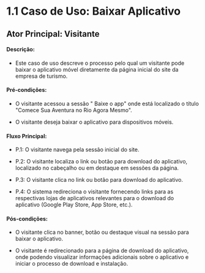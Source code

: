 # 1.1 Caso de Uso:  Baixar Aplicativo 

## Ator Principal: Visitante

#### Descrição: 

- Este caso de uso descreve o processo pelo qual um visitante pode baixar o aplicativo móvel diretamente da página inicial do site da empresa de turismo.


#### Pré-condições:

- O visitante acessou a sessão " Baixe o app" onde está localizado o título "Comece Sua Aventura no Rio Agora Mesmo".

- O visitante deseja baixar o aplicativo para dispositivos móveis.


#### Fluxo Principal:

- P.1: O visitante navega pela sessão inicial do site.

- P.2: O visitante localiza o link ou botão para download do aplicativo, localizado no cabeçalho ou em destaque em sessões da página.

- P.3: O visitante clica no link ou botão para download do aplicativo.

- P.4: O sistema redireciona o visitante fornecendo links para as respectivas lojas de aplicativos relevantes para o download do aplicativo (Google Play Store, App Store, etc.).

#### Pós-condições:

- O visitante clica no banner, botão ou destaque visual na sessão para baixar o aplicativo.

- O visitante é redirecionado para a página de download do aplicativo, onde podendo visualizar informações adicionais sobre o aplicativo e iniciar o processo de download e instalação.

